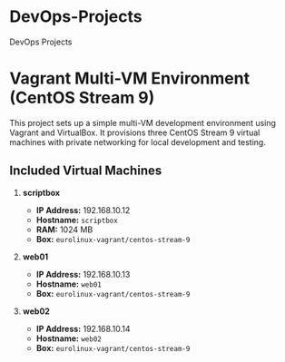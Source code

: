 # DevOps-Projects
DevOps Projects
# Vagrant Multi-VM Environment (CentOS Stream 9)

This project sets up a simple multi-VM development environment using Vagrant and VirtualBox. It provisions three CentOS Stream 9 virtual machines with private networking for local development and testing.

##  Included Virtual Machines

1. **scriptbox**
   - **IP Address:** 192.168.10.12
   - **Hostname:** `scriptbox`
   - **RAM:** 1024 MB
   - **Box:** `eurolinux-vagrant/centos-stream-9`

2. **web01**
   - **IP Address:** 192.168.10.13
   - **Hostname:** `web01`
   - **Box:** `eurolinux-vagrant/centos-stream-9`

3. **web02**
   - **IP Address:** 192.168.10.14
   - **Hostname:** `web02`
   - **Box:** `eurolinux-vagrant/centos-stream-9`
